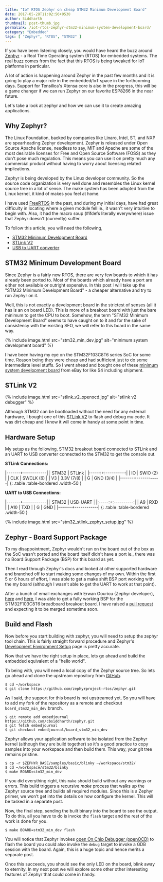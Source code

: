 ```yaml
---
title: "IoT RTOS Zephyr on cheap STM32 Minimum Development Board"
date: 2017-05-28T11:02:56+0530
author: Siddharth
thumbnail: post-thumb.jpg
permalink: /iot-rtos-zephyr-stm32-minimum-system-development-board/
category: "Embedded"
tags: [ "Zephyr", "RTOS", "STM32" ]
---
```


If you have been listening closely, you would have heard the buzz around [Zephyr][zephyr-project-home] - a Real Time Operating system (RTOS) for embedded systems. The real buzz comes from the fact that this RTOS is being tweaked for IoT platforms in particular.

A lot of action is happening around Zephyr in the past few months and it is going to play a major role in the embedded/IoT space in the forthcoming days. Support for Tensilica's Xtensa core is also in the progress, this will be a game changer if we can run Zephyr on our favorite ESP8266 in the near future.

Let's take a look at zephyr and how we can use it to create amazing applications.

Why Zephyr?
-----------

The Linux Foundation, backed by companies like Linaro, Intel, ST, and NXP are spearheading Zephyr development. Zephyr is released under Open Source Apache license, needless to say, MIT and Apache are some of the most desirable licenses for Free and Open Source Software (FOSS) as they don't pose much regulation. This means you can use it on pretty much any commercial product without having to worry about licensing related implications.

Zephyr is being developed by the Linux developer community. So the source code organization is very well done and resembles the Linux kernel source tree in a lot of sense. The make system has been adopted from the Linux kernel, it kind of makes you feel at home.

I have used [FreeRTOS][freertos] in the past, and during my initial days, have had great difficulty in locating where a given module fell ie., it wasn't very intuitive to begin with. Also, it had the macro soup (#ifdefs literally everywhere) issue that Zephyr doesn't (currently) suffer.

To follow this article, you will need the following,
  * [STM32 Minimum Development Board][stm32-ebay]
  * [STLink V2][stlink-v2-ebay]
  * [USB to UART converter][usb-uart-ebay]

STM32 Minimum Development Board
-------------------------------

Since Zephyr is a fairly new RTOS, there are very few boards to which it has already been ported to. Most of the boards which already have a port are either not available or outright expensive. In this post I will take up the "STM32 Minimum Development Board" - a cheaper alternative and try to run Zephyr on it.

Well, this is not exactly a development board in the strictest of senses (all it has is an on board LED). This is more of a breakout board with just the bare minimum to get the CPU to boot. Somehow, the term "STM32 Minimum Development Board" seems to have caught on to it and for the sake of consistency with the existing SEO, we will refer to this board in the same way.

{% include image.html src="stm32_min_dev.jpg" alt="minimum system development board" %}

I have been having my eye on the STM32F103C8T6 series SoC for some time. Reason being they were cheap and had sufficient just to do some intermediate level stuffs. So I went ahead and bought one of these [minimum system development board][stm32-ebay] from eBay for like $4 including shipment.

STLink V2
---------

{% include image.html src="stlink_v2_openocd.jpg" alt="stlink v2 debugger" %}

Although STM32 can be bootloaded without the need for any external hardware, I bought one of this [STLink V2][stlink-v2-ebay] to flash and debug mu code. It was dirt cheap and I know it will come in handy at some point in time.

Hardware Setup
--------------

My setup as the following, STM32 breakout board connected to STLink and an UART to USB converter connected to the STM32 to get the console out.

**STLink Connections:**

|-------+------------|
| STM32 | STLink     |
|:-----:+:----------:|
| IO    | SWIO (2)   |
| CLK   | SWCLK (6)  |
| V3    | 3.3V (7/8) |
| G     | GND (3/4)  |
|-------+------------|
{: .table .table-bordered .width-50 }

**UART to USB Connections:**

|-------+------------|
| STM32 | USB-UART   |
|:-----:+:----------:|
| A9    | RXD        |
| A10   | TXD        |
| G     | GND        |
|-------+------------|
{: .table .table-bordered .width-50 }

{% include image.html src="stm32_stlink_zephyr_setup.jpg" %}

Zephyr - Board Support Package
------------------------------

To my disappointment, Zephyr wouldn't run on the board out of the box as the SoC wasn't ported and the board itself didn't have a port ie., there was no Board Support Package (BSP) for this board as yet.

Then I read through Zephyr's docs and looked at other supported hardware and branched off to start making some changes of my own. Within the first 5 or 6 hours of effort, I was able to get a make shift BSP port working with the my board (although I wasn't able to get the UART to work at that point).

After a bunch of email exchanges with Erwan Gouriou (Zephyr developer), [here][zephry-list-1] and [here][zephry-list-2], I was able to get a fully working BSP for the STM32F103C8T6 breadboard breakout board. I have raised a [pull request][zephyr-pull] and expecting it to be merged sometime soon.

Build and Flash
---------------

Now before you start building with zephyr, you will need to setup the zephyr tool chain. This is fairly straight forward procedure and Zephyr's [Development Environment Setup][zephyr-dev] page is pretty accurate.

Now that we have the right setup in place, lets go ahead and build the embedded equivalent of a "hello world".

To being with, you will need a local copy of the Zephyr source tree. So lets go ahead and clone the upstream repository from [GitHub][zephry-github].

``` shell
$ cd ~/workspace
$ git clone https://github.com/zephyrproject-rtos/zephyr.git
```

As I said, the support for this board is not upstreamed yet. So you will have to add my fork of the repository as a remote and checkout `board_stm32_min_dev` branch.

``` shell
$ git remote add embedjournal https://github.com/cbsiddharth/zephyr.git
$ git fetch embedjournal
$ git checkout embedjournal/board_stm32_min_dev
```

Zephyr allows your application software to be isolated from the Zephyr kernel (although they are build together) so it's a good practice to copy samples into your workspace and then build them. This way, your git tree remains pristine.

``` shell
$ cp -r $ZEPHYR_BASE/samples/basic/blinky ~/workspace/stm32/
$ cd ~/workspace/stm32/blinky
$ make BOARD=stm32_min_dev
```

If you did everything right, this `make` should build without any warnings or errors. This build triggers a recursive _make_ process that walks up the Zephyr source tree and builds all required modules. Since this is a Zephyr primer, we won't get into the details on how configure the kernel. This will be tasked in a separate post.

Now, the final step, sending the built binary into the board to see the output. To do this, all you have to do is invoke the `flash` target and the rest of the work is done for you.

``` shell
$ make BOARD=stm32_min_dev flash
```

You will notice that Zephyr invokes [open On Chip Debugger (openOCD)][openocd-home] to flash the board you could also invoke the `debug` target to invoke a GDB session with the board. Again, this is a huge topic and hence merits a separate post.

Once this succeeds, you should see the only LED on the board, blink away to eternity. In my next post we will explore some other other interesting features of Zephyr that could come in handy.

[freertos]: http://www.freertos.org/
[arduino-101]: https://www.arduino.cc/en/Main/ArduinoBoard101
[zephyr-project-home]: https://www.zephyrproject.org/
[zephry-github]: https://github.com/zephyrproject-rtos/zephyr
[zephry-list-1]: https://lists.zephyrproject.org/pipermail/zephyr-devel/2017-May/007664.html
[zephry-list-2]: https://lists.zephyrproject.org/pipermail/zephyr-devel/2017-May/007678.html
[zephyr-pull]: https://github.com/zephyrproject-rtos/zephyr/pull/272
[zephyr-dev]:https://www.zephyrproject.org/doc/1.3.0/getting_started/installation_linux.html
[openocd-home]: http://openocd.org/
[stm32-ebay]: http://www.ebay.in/itm/STM32F103C8T6-ARM-STM32-Minimum-System-Development-Board-Module-For-arduino-/142309080435
[stlink-v2-ebay]: http://www.ebay.in/itm/ST-Link-V2-upgrade-for-STM8-STM32-Downloader-Programer-Emulator-STLink-V2-/141670713904
[usb-uart-ebay]: http://www.ebay.in/itm/FT232RL-USB-TO-TTL-5V-3-3V-Download-Cable-To-Serial-Adapter-Module-For-Arduino-/142321843275

